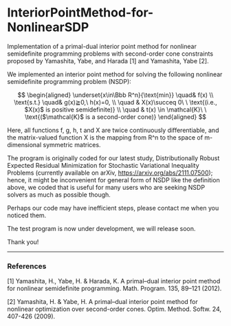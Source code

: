 # InteriorPointMethod-for-NonlinearSDP
Implementation of a primal-dual interior point method for nonlinear semidefinite programming problems with second-order cone constraints proposed by Yamashita, Yabe, and Harada [1] and Yamashita, Yabe [2].

We implemented an interior point method for solving the following nonlinear semidefinite programming problem (NSDP):

$$
\begin{aligned}
\underset{x\in\Bbb R^n}{\text{min}} \quad& f(x) \\
\text{s.t.} \quad&  g(x)≧0,\ h(x)=0, \\
            \quad & X(x)\succeq 0\ \  \text{(i.e., $X(x)$ is positive semidefinite)} \\
            \quad & t(x) \in \mathcal{K}\ \ \text{($\mathcal{K}$ is a second-order cone)}
\end{aligned}
$$

Here, all functions f, g, h, t and X are twice continuously differentiable, and the matrix-valued function X is the mapping from R^n to the space of m-dimensional symmetric matrices.

The program is originally coded for our latest study, Distributionally Robust Expected Residual Minimization for Stochastic Variational Inequality Problems (currently available on arXiv, https://arxiv.org/abs/2111.07500); hence, it might be inconvenient for general form of NSDP like the definition above, we coded that is useful for many users who are seeking NSDP solvers as much as possible though.

Perhaps our code may have inefficient steps, please contact me when you noticed them.

The test program is now under development, we will release soon.

Thank you!


---

### References

[1] Yamashita, H., Yabe, H. & Harada, K. A primal–dual interior point method for nonlinear semidefinite programming. Math. Program. 135, 89–121 (2012). 

[2] Yamashita, H. & Yabe, H. A primal–dual interior point method for nonlinear optimization over second-order cones. Optim. Method. Softw. 24, 407-426 (2009).

